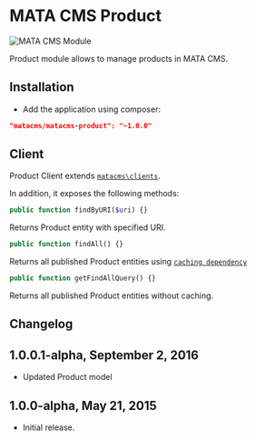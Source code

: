 MATA CMS Product
==========================================

![MATA CMS Module](https://s3-eu-west-1.amazonaws.com/qi-interactive/assets/mata-cms/gear-mata-logo%402x.png)


Product module allows to manage products in MATA CMS.


Installation
------------

- Add the application using composer:

```json
"matacms/matacms-product": "~1.0.0"
```

Client
------

Product Client extends [`matacms\clients`](https://github.com/qi-interactive/matacms-base/blob/master/clients/SimpleClient.php).

In addition, it exposes the following methods:

```php
public function findByURI($uri) {}
```
Returns Product entity with specified URI.

```php
public function findAll() {}
```
Returns all published Product entities using [`caching dependency`](https://github.com/qi-interactive/matacms-cache/blob/master/caching/MataLastUpdatedTimestampDependency.php)

```php
public function getFindAllQuery() {}
```
Returns all published Product entities without caching.


Changelog
---------

## 1.0.0.1-alpha, September 2, 2016

- Updated Product model

## 1.0.0-alpha, May 21, 2015

- Initial release.

